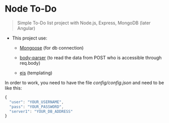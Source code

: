 # Node To-Do

> Simple To-Do list project with Node.js, Express, MongoDB (later Angular)

- This project use:

  - [Mongoose](https://mongoosejs.com/) (for db connection)
  
  - [body-parser](https://expressjs.com/en/resources/middleware/body-parser.html) (to read the data from POST who is accessible through req.body)

  - [ejs](https://ejs.co) (templating)

In order to work, you need to have the file *config/config.json* and need to be like this:

```javascript
{
  "user": "YOUR_USERNAME",
  "pass": "YOUR_PASSWORD",
  "server1": "YOUR_DB_ADDRESS"
}
```
